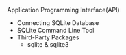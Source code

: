 Application Programming Interface(API)
- Connecting SQLite Database
- SQLite Command Line Tool
- Third-Party Packages
  - sqlite & sqlite3
